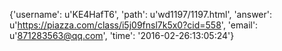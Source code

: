 {'username': u'KE4HafT6', 'path': u'wd1197/1197.html', 'answer': u'https://piazza.com/class/i5j09fnsl7k5x0?cid=558', 'email': u'871283563@qq.com', 'time': '2016-02-26:13:05:24'}